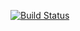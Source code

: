 [![Build
Status](https://travis-ci.org/nicoleekiss/Lab5.svg?branch=master)](https://travis-ci.org/nicoleekiss/Lab5)
